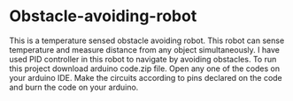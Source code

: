 # Obstacle-avoiding-robot
This is a temperature sensed obstacle avoiding robot. This robot can sense temperature and measure distance from any object simultaneously. I have used PID controller in this robot to navigate by avoiding obstacles. 
To run this project download arduino code.zip file. Open any one of the codes on your arduino IDE. Make the circuits according to pins declared on the code and burn the code on your arduino. 
